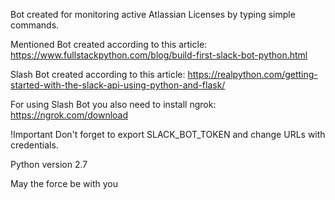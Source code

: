Bot created for monitoring active Atlassian Licenses by typing simple commands.

Mentioned Bot created according to this article: https://www.fullstackpython.com/blog/build-first-slack-bot-python.html

Slash Bot created according to this article: https://realpython.com/getting-started-with-the-slack-api-using-python-and-flask/

For using Slash Bot you also need to install ngrok: https://ngrok.com/download

!Important Don't forget to export SLACK_BOT_TOKEN and change URLs with credentials.

Python version 2.7

May the force be with you
